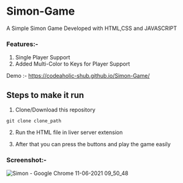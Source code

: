 # Simon-Game

A Simple Simon Game Developed with HTML,CSS and JAVASCRIPT


### Features:-

1) Single Player Support 
2) Added Multi-Color to Keys for Player Support


Demo :- https://codeaholic-shub.github.io/Simon-Game/


## Steps to make it run

1. Clone/Download this repository
```
git clone clone_path
```
2. Run the HTML file in liver server extension

3. After that you can press the buttons and play the game easily


### Screenshot:-
![Simon - Google Chrome 11-06-2021 09_50_48](https://user-images.githubusercontent.com/65807708/121663755-5bf33b80-cac4-11eb-8440-6c7471350123.png)

